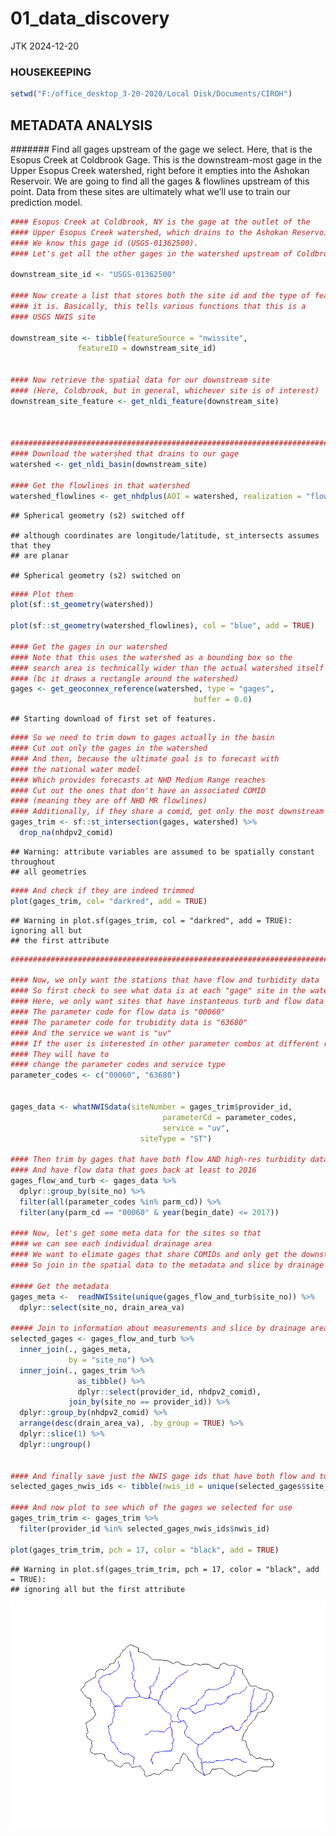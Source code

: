 01_data_discovery
================
JTK
2024-12-20

### HOUSEKEEPING

``` r
setwd("F:/office_desktop_3-20-2020/Local Disk/Documents/CIROH")
```

## METADATA ANALYSIS

####### Find all gages upstream of the gage we select. Here, that is the Esopus Creek at Coldbrook Gage. This is the downstream-most gage in the Upper Esopus Creek watershed, right before it empties into the Ashokan Reservoir. We are going to find all the gages & flowlines upstream of this point. Data from these sites are ultimately what we’ll use to train our prediction model.

``` r
#### Esopus Creek at Coldbrook, NY is the gage at the outlet of the 
#### Upper Esopus Creek watershed, which drains to the Ashokan Reservoir
#### We know this gage id (USGS-01362500). 
#### Let's get all the other gages in the watershed upstream of Coldbrook site 

downstream_site_id <- "USGS-01362500"

#### Now create a list that stores both the site id and the type of feature
#### it is. Basically, this tells various functions that this is a
#### USGS NWIS site

downstream_site <- tibble(featureSource = "nwissite",
               featureID = downstream_site_id)


#### Now retrieve the spatial data for our downstream site
#### (Here, Coldbrook, but in general, whichever site is of interest)
downstream_site_feature <- get_nldi_feature(downstream_site)



###############################################################################
#### Download the watershed that drains to our gage
watershed <- get_nldi_basin(downstream_site)

#### Get the flowlines in that watershed
watershed_flowlines <- get_nhdplus(AOI = watershed, realization = "flowline")
```

    ## Spherical geometry (s2) switched off

    ## although coordinates are longitude/latitude, st_intersects assumes that they
    ## are planar

    ## Spherical geometry (s2) switched on

``` r
#### Plot them
plot(sf::st_geometry(watershed))

plot(sf::st_geometry(watershed_flowlines), col = "blue", add = TRUE)

#### Get the gages in our watershed
#### Note that this uses the watershed as a bounding box so the 
#### search area is technically wider than the actual watershed itself
#### (bc it draws a rectangle around the watershed)
gages <- get_geoconnex_reference(watershed, type = "gages",
                                         buffer = 0.0)
```

    ## Starting download of first set of features.

``` r
#### So we need to trim down to gages actually in the basin
#### Cut out only the gages in the watershed
#### And then, because the ultimate goal is to forecast with
#### the national water model
#### Which provides forecasts at NHD Medium Range reaches
#### Cut out the ones that don't have an associated COMID
#### (meaning they are off NHD MR flowlines)
#### Additionally, if they share a comid, get only the most downstream gage
gages_trim <- sf::st_intersection(gages, watershed) %>%
  drop_na(nhdpv2_comid)
```

    ## Warning: attribute variables are assumed to be spatially constant throughout
    ## all geometries

``` r
#### And check if they are indeed trimmed
plot(gages_trim, col= "darkred", add = TRUE)
```

    ## Warning in plot.sf(gages_trim, col = "darkred", add = TRUE): ignoring all but
    ## the first attribute

``` r
################################################################################

#### Now, we only want the stations that have flow and turbidity data
#### So first check to see what data is at each "gage" site in the watershed
#### Here, we only want sites that have instanteous turb and flow data
#### The parameter code for flow data is "00060"
#### The parameter code for trubidity data is "63680"
#### And the service we want is "uv"
#### If the user is interested in other parameter combos at different resolution
#### They will have to
#### change the parameter codes and service type
parameter_codes <- c("00060", "63680")


gages_data <- whatNWISdata(siteNumber = gages_trim$provider_id,
                                  parameterCd = parameter_codes,
                                  service = "uv",
                             siteType = "ST")

#### Then trim by gages that have both flow AND high-res turbidity data
#### And have flow data that goes back at least to 2016 
gages_flow_and_turb <- gages_data %>%
  dplyr::group_by(site_no) %>%
  filter(all(parameter_codes %in% parm_cd)) %>%
  filter(any(parm_cd == "00060" & year(begin_date) <= 2017)) 

#### Now, let's get some meta data for the sites so that
#### we can see each individual drainage area
#### We want to elimate gages that share COMIDs and only get the downstream most station
#### So join in the spatial data to the metadata and slice by drainage area

##### Get the metadata
gages_meta <-  readNWISsite(unique(gages_flow_and_turb$site_no)) %>%
  dplyr::select(site_no, drain_area_va)

##### Join to information about measurements and slice by drainage area
selected_gages <- gages_flow_and_turb %>%
  inner_join(., gages_meta,
             by = "site_no") %>%
  inner_join(., gages_trim %>%
               as_tibble() %>%
               dplyr::select(provider_id, nhdpv2_comid),
             join_by(site_no == provider_id)) %>%
  dplyr::group_by(nhdpv2_comid) %>%
  arrange(desc(drain_area_va), .by_group = TRUE) %>%
  dplyr::slice(1) %>%
  dplyr::ungroup()


#### And finally save just the NWIS gage ids that have both flow and turb data
selected_gages_nwis_ids <- tibble(nwis_id = unique(selected_gages$site_no))

#### And now plot to see which of the gages we selected for use 
gages_trim_trim <- gages_trim %>%
  filter(provider_id %in% selected_gages_nwis_ids$nwis_id)

plot(gages_trim_trim, pch = 17, color = "black", add = TRUE)
```

    ## Warning in plot.sf(gages_trim_trim, pch = 17, color = "black", add = TRUE):
    ## ignoring all but the first attribute

![](01_data_discovery_files/figure-gfm/unnamed-chunk-2-1.png)<!-- -->
